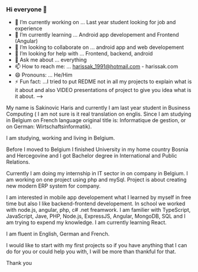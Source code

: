 ### Hi everyone 👋



- 🔭 I’m currently working on ... Last year student looking for job and experience
- 🌱 I’m currently learning ... Android app developement and Frontend (Angular)
- 👯 I’m looking to collaborate on ... android app and web developement
- 🤔 I’m looking for help with ... Frontend, backend, android 
- 💬 Ask me about ... everything
- 📫 How to reach me: ... harissak_1991@hotmail.com - harissak.com  
- 😄 Pronouns: ... He/Him
- ⚡ Fun fact: ...I tried to put REDME not in all my projects to explain what is it about and also VIDEO presentations of project to give you idea what is it about. 
-->

My name is Sakinovic Haris and currently I am last year student in Business Computing ( I am not sure is it real translation on englis. 
Since I am studying in Belgium on French language original title is: Informatique de gestion, or on German: Wirtschaftsinformatik).

I am studying, working and living in Belgium.

Before I moved to Belgium I finished University in my home country Bosnia and Hercegovine and I got Bachelor degree in International and
Public Relations.

Currently I am doing my internship in IT sector in on company in Belgium. I am working on one project using php and mySql. Project is about creating new modern ERP system for company. 


I am interested in mobile app developement what I learned by myself in free time but also I like backend-frontend developement. In school we worked with node.js, angular, php, c# .net freamwork. I am familier with TypeScript, JavaScript, Jave, PHP, Node.js, ExpressJS, Angular, MongoDB, SQL and  I am trying to expend my knowledge. I am currently learning React. 

I am fluent in English, German and French.

I would like to start with my first projects so if you have anything that I can do for you or could help you with, I will be more than thankful for that. 

Thank you
